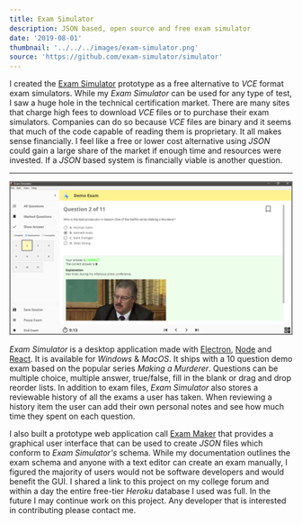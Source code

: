```yaml
---
title: Exam Simulator
description: JSON based, open source and free exam simulator
date: '2019-08-01'
thumbnail: '../../../images/exam-simulator.png'
source: 'https://github.com/exam-simulator/simulator'
---
```


I created the [Exam Simulator](https://github.com/exam-simulator/simulator) prototype as a free alternative to _VCE_ format exam simulators. While my _Exam Simulator_ can be used for any type of test, I saw a huge hole in the technical certification market. There are many sites that charge high fees to download _VCE_ files or to purchase their exam simulators. Companies can do so because _VCE_ files are binary and it seems that much of the code capable of reading them is proprietary. It all makes sense financially. I feel like a free or lower cost alternative using _JSON_ could gain a large share of the market if enough time and resources were invested. If a _JSON_ based system is financially viable is another question.

---

<img src='exam-sim-1.png'>

_Exam Simulator_ is a desktop application made with [Electron](https://electronjs.org), [Node](https://nodejs.org/en/) and [React](https://reactjs.org/). It is available for _Windows_ & _MacOS_. It ships with a 10 question demo exam based on the popular series _Making a Murderer_. Questions can be multiple choice, multiple answer, true/false, fill in the blank or drag and drop reorder lists. In addition to exam files, _Exam Simulator_ also stores a reviewable history of all the exams a user has taken. When reviewing a history item the user can add their own personal notes and see how much time they spent on each question.

I also built a prototype web application call [Exam Maker](https://exam-maker.herokuapp.com/) that provides a graphical user interface that can be used to create _JSON_ files which conform to _Exam Simulator's_ schema. While my documentation outlines the exam schema and anyone with a text editor can create an exam manually, I figured the majority of users would not be software developers and would benefit the GUI. I shared a link to this project on my college forum and within a day the entire free-tier _Heroku_ database I used was full. In the future I may continue work on this project. Any developer that is interested in contributing please contact me.
